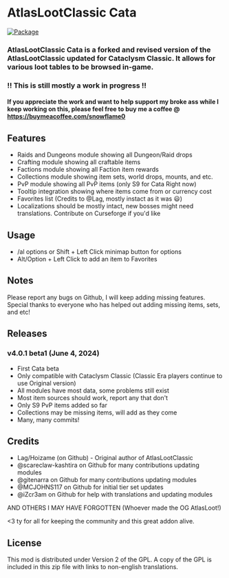 # AtlasLootClassic Cata

[![Package](https://github.com/snowflame0/AtlasLootClassic_Cata/actions/workflows/build.yml/badge.svg)](https://github.com/snowflame0/AtlasLootClassic_Cata/actions/workflows/build.yml)

### AtlasLootClassic Cata is a forked and revised version of the AtlasLootClassic updated for Cataclysm Classic. It allows for various loot tables to be browsed in-game.

### !! This is still mostly a  work in progress !!

#### If you appreciate the work and want to help support my broke ass while I keep working on this, please feel free to buy me a coffee @ https://buymeacoffee.com/snowflame0

## Features
- Raids and Dungeons module showing all Dungeon/Raid drops
- Crafting module showing all craftable items
- Factions module showing all Faction item rewards
- Collections module showing item sets, world drops, mounts, and etc.
- PvP module showing all PvP items (only S9 for Cata Right now)
- Tooltip integration showing where items come from or currency cost
- Favorites list (Credits to @Lag, mostly instact as it was :smiley:)
- Localizations should be mostly intact, new bosses might need translations. Contribute on Curseforge if you'd like

## Usage
- /al options or Shift + Left Click minimap button for options
- Alt/Option + Left Click to add an item to Favorites

## Notes
Please report any bugs on Github, I will keep adding missing features. Special thanks to everyone who has helped out adding missing items, sets, and etc!


## Releases
### v4.0.1 beta1 (June 4, 2024)
- First Cata beta
- Only compatible with Cataclysm Classic (Classic Era players continue to use Original version)
- All modules have most data, some problems still exist
- Most item sources should work, report any that don't
- Only S9 PvP items added so far
- Collections may be missing items, will add as they come
- Many, many commits!

## Credits
- Lag/Hoizame (on Github) - Original author of AtlasLootClassic
- @scareclaw-kashtira on Github for many contributions updating modules
- @gitenarra on Github for many contributions updating modules
- @MCJOHNS117 on Github for initial tier set updates
- @iZcr3am on Github for help with translations and updating modules

AND OTHERS I MAY HAVE FORGOTTEN (Whoever made the OG AtlasLoot!)

<3 ty for all for keeping the community and this great addon alive.

## License
This mod is distributed under Version 2 of the GPL. A copy of the GPL is included in this zip file with links to non-english translations.